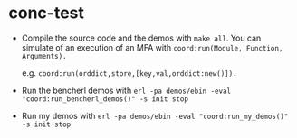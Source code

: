 conc-test
=========

*  Compile the source code and the demos with `make all`. You can simulate of an execution of an MFA with `coord:run(Module, Function, Arguments).`

   e.g. `coord:run(orddict,store,[key,val,orddict:new()]).`

*  Run the bencherl demos with `erl -pa demos/ebin -eval "coord:run_bencherl_demos()" -s init stop`

*  Run my demos with `erl -pa demos/ebin -eval "coord:run_my_demos()" -s init stop`




